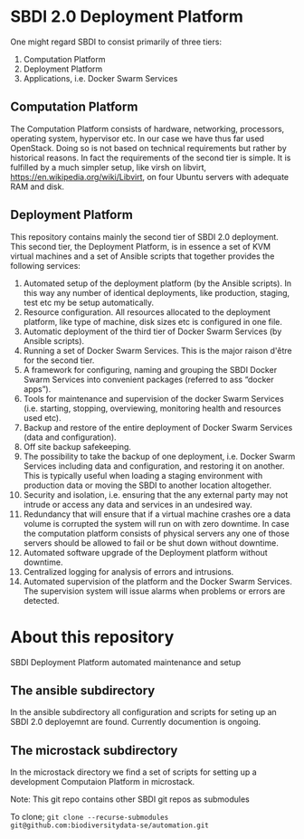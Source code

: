 # SBDI 2.0 Deployment Platform

One might regard SBDI to consist primarily of three tiers:
1. Computation Platform
2. Deployment Platform
3. Applications, i.e. Docker Swarm Services
	
## Computation Platform

The Computation Platform consists of hardware, networking, processors, operating system, hypervisor etc. In our case we have thus far used OpenStack. Doing so is not based on technical requirements but rather by historical reasons. In fact the requirements of the second tier is simple. It is fulfilled by a much simpler setup, like virsh on libvirt, https://en.wikipedia.org/wiki/Libvirt,  on four Ubuntu servers with adequate RAM and disk.

## Deployment Platform
This repository contains mainly the second tier of SBDI 2.0 deployment.
This second tier, the Deployment Platform, is in essence a set of KVM virtual machines and a set of Ansible scripts that together provides the following services:

1. Automated setup of the deployment platform (by the Ansible scripts).  In this way any number of identical deployments, like production, staging, test etc my be setup automatically.
2. Resource configuration. All resources allocated to the deployment platform, like type of machine, disk sizes etc is configured in one file.
3. Automatic deployment of the third tier of Docker Swarm Services (by Ansible scripts).
4. Running a set of Docker Swarm Services. This is the major raison d'être for the second tier.
5. A framework for configuring, naming and grouping the SBDI Docker Swarm Services into convenient packages (referred to ass “docker apps”).
6. Tools for maintenance and supervision of the docker Swarm Services (i.e. starting, stopping, overviewing, monitoring health and resources used etc).
7. Backup and restore of the entire deployment of Docker Swarm Services (data and configuration).
8. Off site backup safekeeping.
9. The possibility to take the backup of one deployment, i.e. Docker Swarm Services including data and configuration, and restoring it on another. This is typically useful when loading a staging environment with production data or moving the SBDI to another location altogether. 
10. Security and isolation, i.e. ensuring that the any external party may not intrude or access any data and services in an undesired way.
11. Redundancy that will ensure that if a virtual machine crashes ore a data volume is corrupted the system will run on with zero downtime. In case the computation platform consists of physical servers any one of those servers should be allowed to fail or be shut down without downtime.
12. Automated software upgrade of the Deployment platform without downtime.
13. Centralized logging for analysis of errors and intrusions.
14. Automated supervision of the platform and the Docker Swarm Services. The supervision system will issue alarms when problems or errors are detected. 


# About this repository

SBDI Deployment Platform automated maintenance and setup

## The ansible subdirectory

In the ansible subdirectory all configuration and scripts for seting up an SBDI 2.0 deployemnt are found.
Currently documention is ongoing.

## The microstack subdirectory

In the microstack directory we find a set of scripts for setting up a development Computaion Platform in microstack.



Note: This git repo contains other SBDI git repos as submodules

To clone; ```git clone --recurse-submodules git@github.com:biodiversitydata-se/automation.git```



